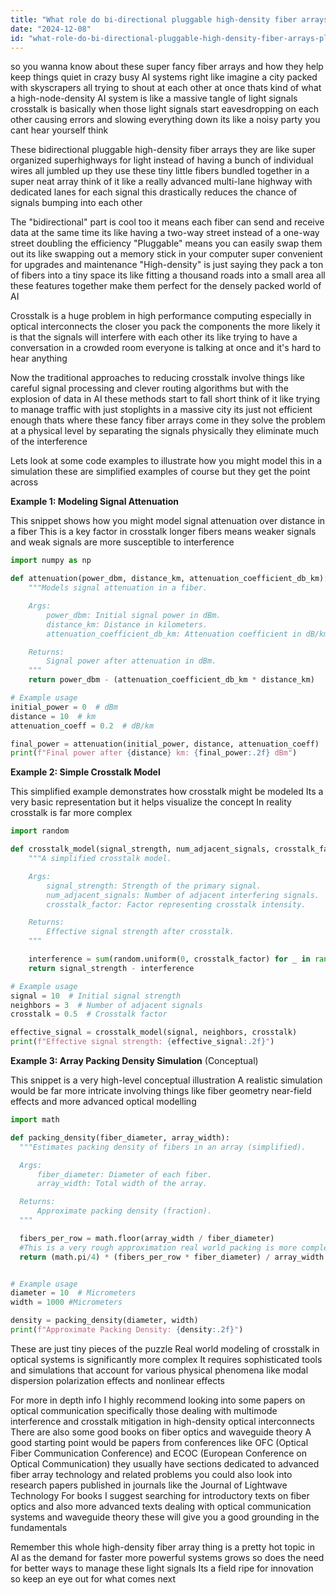 ```yaml
---
title: "What role do bi-directional pluggable high-density fiber arrays play in reducing crosstalk between photonic links in AI systems with high node density?"
date: "2024-12-08"
id: "what-role-do-bi-directional-pluggable-high-density-fiber-arrays-play-in-reducing-crosstalk-between-photonic-links-in-ai-systems-with-high-node-density"
---
```


 so you wanna know about these super fancy fiber arrays and how they help keep things quiet in crazy busy AI systems right  like imagine a city packed with skyscrapers all trying to shout at each other at once thats kind of what a high-node-density AI system is like  a massive tangle of light signals  crosstalk is basically when those light signals start eavesdropping on each other causing errors and slowing everything down its like a noisy party you cant hear yourself think  

These bidirectional pluggable high-density fiber arrays they are like super organized superhighways for light  instead of having a bunch of individual wires all jumbled up they use these tiny little fibers bundled together in a super neat array think of it like a really advanced multi-lane highway with dedicated lanes for each signal  this drastically reduces the chance of signals bumping into each other  

The "bidirectional" part is cool too it means each fiber can send and receive data at the same time its like having a two-way street instead of a one-way street doubling the efficiency  "Pluggable" means you can easily swap them out its like swapping out a memory stick in your computer super convenient for upgrades and maintenance  "High-density" is just saying they pack a ton of fibers into a tiny space its like fitting a thousand roads into a small area  all these features together make them perfect for the densely packed world of AI  

Crosstalk is a huge problem in high performance computing especially in optical interconnects  the closer you pack the components the more likely it is that the signals will interfere with each other  its like trying to have a conversation in a crowded room everyone is talking at once and it's hard to hear anything  

Now the traditional approaches to reducing crosstalk involve things like careful signal processing and clever routing algorithms  but with the explosion of data in AI these methods start to fall short  think of it like trying to manage traffic with just stoplights in a massive city its just not efficient enough  thats where these fancy fiber arrays come in  they solve the problem at a physical level  by separating the signals physically they eliminate much of the interference  

Lets look at some code examples to illustrate how you might model this in a simulation  these are simplified examples of course but they get the point across


**Example 1: Modeling Signal Attenuation**

This snippet shows how you might model signal attenuation over distance in a fiber  This is a key factor in crosstalk  longer fibers means weaker signals  and weak signals are more susceptible to interference


```python
import numpy as np

def attenuation(power_dbm, distance_km, attenuation_coefficient_db_km):
    """Models signal attenuation in a fiber.

    Args:
        power_dbm: Initial signal power in dBm.
        distance_km: Distance in kilometers.
        attenuation_coefficient_db_km: Attenuation coefficient in dB/km.

    Returns:
        Signal power after attenuation in dBm.
    """
    return power_dbm - (attenuation_coefficient_db_km * distance_km)

# Example usage
initial_power = 0  # dBm
distance = 10  # km
attenuation_coeff = 0.2  # dB/km

final_power = attenuation(initial_power, distance, attenuation_coeff)
print(f"Final power after {distance} km: {final_power:.2f} dBm")

```


**Example 2: Simple Crosstalk Model**

This simplified example demonstrates how crosstalk might be modeled  Its a very basic representation but it helps visualize the concept  In reality crosstalk is far more complex


```python
import random

def crosstalk_model(signal_strength, num_adjacent_signals, crosstalk_factor):
    """A simplified crosstalk model.

    Args:
        signal_strength: Strength of the primary signal.
        num_adjacent_signals: Number of adjacent interfering signals.
        crosstalk_factor: Factor representing crosstalk intensity.

    Returns:
        Effective signal strength after crosstalk.
    """

    interference = sum(random.uniform(0, crosstalk_factor) for _ in range(num_adjacent_signals))
    return signal_strength - interference

# Example usage
signal = 10  # Initial signal strength
neighbors = 3  # Number of adjacent signals
crosstalk = 0.5  # Crosstalk factor

effective_signal = crosstalk_model(signal, neighbors, crosstalk)
print(f"Effective signal strength: {effective_signal:.2f}")

```

**Example 3:  Array Packing Density Simulation** (Conceptual)

This snippet is a very high-level conceptual illustration  A realistic simulation would be far more intricate involving things like fiber geometry near-field effects and more advanced optical modelling

```python
import math

def packing_density(fiber_diameter, array_width):
  """Estimates packing density of fibers in an array (simplified).

  Args:
      fiber_diameter: Diameter of each fiber.
      array_width: Total width of the array.

  Returns:
      Approximate packing density (fraction).
  """

  fibers_per_row = math.floor(array_width / fiber_diameter)
  #This is a very rough approximation real world packing is more complex
  return (math.pi/4) * (fibers_per_row * fiber_diameter) / array_width


# Example usage
diameter = 10  # Micrometers
width = 1000 #Micrometers

density = packing_density(diameter, width)
print(f"Approximate Packing Density: {density:.2f}")
```



These are just tiny pieces of the puzzle  Real world modeling of crosstalk in optical systems is significantly more complex  It requires sophisticated tools and simulations that account for various physical phenomena like modal dispersion polarization effects and nonlinear effects   

For more in depth info I highly recommend looking into some papers on optical communication  specifically those dealing with multimode interference and crosstalk mitigation in high-density optical interconnects There are also some good books on fiber optics and waveguide theory  A good starting point would be papers from conferences like OFC (Optical Fiber Communication Conference) and ECOC (European Conference on Optical Communication) they usually have sections dedicated to advanced fiber array technology and related problems you could also look into research papers published in journals like the Journal of Lightwave Technology   For books I suggest searching for introductory texts on fiber optics  and also more advanced texts dealing with optical communication systems and waveguide theory these will give you a good grounding in the fundamentals


Remember  this whole high-density fiber array thing is a pretty hot topic in AI  as the demand for faster more powerful systems grows  so does the need for better ways to manage these light signals  Its a field ripe for innovation so keep an eye out for what comes next
